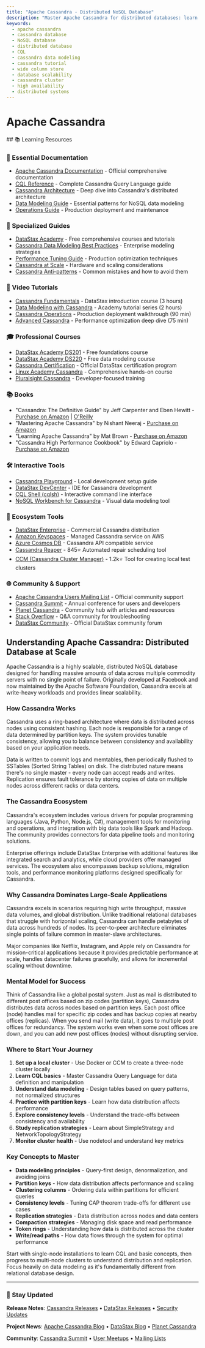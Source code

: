 ```yaml
---
title: "Apache Cassandra - Distributed NoSQL Database"
description: "Master Apache Cassandra for distributed databases: learn CQL, data modeling, cluster management, and production operations for high-availability NoSQL workloads."
keywords:
  - apache cassandra
  - cassandra database
  - NoSQL database
  - distributed database
  - CQL
  - cassandra data modeling
  - cassandra tutorial
  - wide column store
  - database scalability
  - cassandra cluster
  - high availability
  - distributed systems
---
```


# Apache Cassandra

<GitHubButtons />
## 📚 Learning Resources

### 📖 Essential Documentation
- [Apache Cassandra Documentation](https://cassandra.apache.org/doc/latest/) - Official comprehensive documentation
- [CQL Reference](https://cassandra.apache.org/doc/latest/cql/) - Complete Cassandra Query Language guide  
- [Cassandra Architecture](https://cassandra.apache.org/doc/latest/architecture/) - Deep dive into Cassandra's distributed architecture
- [Data Modeling Guide](https://cassandra.apache.org/doc/latest/data_modeling/) - Essential patterns for NoSQL data modeling
- [Operations Guide](https://cassandra.apache.org/doc/latest/operating/) - Production deployment and maintenance

### 📝 Specialized Guides
- [DataStax Academy](https://academy.datastax.com/) - Free comprehensive courses and tutorials
- [Cassandra Data Modeling Best Practices](https://docs.datastax.com/en/dse/6.8/cql/cql/ddl/dataModelingApproach.html) - Enterprise modeling strategies
- [Performance Tuning Guide](https://docs.datastax.com/en/dse-planning/docs/) - Production optimization techniques
- [Cassandra at Scale](https://cassandra.apache.org/doc/latest/operating/hardware.html) - Hardware and scaling considerations
- [Cassandra Anti-patterns](https://blog.pythian.com/cassandra-anti-patterns/) - Common mistakes and how to avoid them

### 🎥 Video Tutorials
- [Cassandra Fundamentals](https://www.youtube.com/watch?v=YjYWsN1vek8) - DataStax introduction course (3 hours)
- [Data Modeling with Cassandra](https://www.youtube.com/watch?v=UP5VGpJwUwE) - Academy tutorial series (2 hours)
- [Cassandra Operations](https://www.youtube.com/watch?v=2A4HSlzGdrE) - Production deployment walkthrough (90 min)
- [Advanced Cassandra](https://www.youtube.com/watch?v=DIcmUJcvD8o) - Performance optimization deep dive (75 min)

### 🎓 Professional Courses
- [DataStax Academy DS201](https://academy.datastax.com/courses/ds201-foundations-of-apache-cassandra) - Free foundations course
- [DataStax Academy DS220](https://academy.datastax.com/courses/ds220-data-modeling) - Free data modeling course
- [Cassandra Certification](https://academy.datastax.com/certification) - Official DataStax certification program
- [Linux Academy Cassandra](https://linuxacademy.com/course/cassandra-deep-dive/) - Comprehensive hands-on course
- [Pluralsight Cassandra](https://www.pluralsight.com/courses/cassandra-developers) - Developer-focused training

### 📚 Books
- "Cassandra: The Definitive Guide" by Jeff Carpenter and Eben Hewitt - [Purchase on Amazon](https://www.amazon.com/dp/1492097144) | [O'Reilly](https://www.oreilly.com/library/view/cassandra-the-definitive/9781492097143/)
- "Mastering Apache Cassandra" by Nishant Neeraj - [Purchase on Amazon](https://www.amazon.com/dp/1784392618)
- "Learning Apache Cassandra" by Mat Brown - [Purchase on Amazon](https://www.amazon.com/dp/1784392618)
- "Cassandra High Performance Cookbook" by Edward Capriolo - [Purchase on Amazon](https://www.amazon.com/dp/1783288191)

### 🛠️ Interactive Tools
- [Cassandra Playground](https://cassandra.apache.org/doc/latest/getting_started/) - Local development setup guide
- [DataStax DevCenter](https://docs.datastax.com/en/developer/devcenter/doc/devcenter/features.html) - IDE for Cassandra development
- [CQL Shell (cqlsh)](https://cassandra.apache.org/doc/latest/tools/cqlsh.html) - Interactive command line interface
- [NoSQL Workbench for Cassandra](https://docs.aws.amazon.com/keyspaces/latest/devguide/workbench.html) - Visual data modeling tool

### 🚀 Ecosystem Tools
- [DataStax Enterprise](https://www.datastax.com/products/datastax-enterprise) - Commercial Cassandra distribution
- [Amazon Keyspaces](https://aws.amazon.com/keyspaces/) - Managed Cassandra service on AWS
- [Azure Cosmos DB](https://azure.microsoft.com/en-us/services/cosmos-db/) - Cassandra API compatible service
- [Cassandra Reaper](https://cassandra-reaper.io/) - 845⭐ Automated repair scheduling tool
- [CCM (Cassandra Cluster Manager)](https://github.com/riptano/ccm) - 1.2k⭐ Tool for creating local test clusters

### 🌐 Community & Support
- [Apache Cassandra Users Mailing List](https://cassandra.apache.org/community/) - Official community support
- [Cassandra Summit](https://events.datastax.com/cassandrasummit2023) - Annual conference for users and developers
- [Planet Cassandra](https://planetcassandra.org/) - Community hub with articles and resources
- [Stack Overflow](https://stackoverflow.com/questions/tagged/cassandra) - Q&A community for troubleshooting
- [DataStax Community](https://community.datastax.com/) - Official DataStax community forum

## Understanding Apache Cassandra: Distributed Database at Scale

Apache Cassandra is a highly scalable, distributed NoSQL database designed for handling massive amounts of data across multiple commodity servers with no single point of failure. Originally developed at Facebook and now maintained by the Apache Software Foundation, Cassandra excels at write-heavy workloads and provides linear scalability.

### How Cassandra Works

Cassandra uses a ring-based architecture where data is distributed across nodes using consistent hashing. Each node is responsible for a range of data determined by partition keys. The system provides tunable consistency, allowing you to balance between consistency and availability based on your application needs.

Data is written to commit logs and memtables, then periodically flushed to SSTables (Sorted String Tables) on disk. The distributed nature means there's no single master - every node can accept reads and writes. Replication ensures fault tolerance by storing copies of data on multiple nodes across different racks or data centers.

### The Cassandra Ecosystem

Cassandra's ecosystem includes various drivers for popular programming languages (Java, Python, Node.js, C#), management tools for monitoring and operations, and integration with big data tools like Spark and Hadoop. The community provides connectors for data pipeline tools and monitoring solutions.

Enterprise offerings include DataStax Enterprise with additional features like integrated search and analytics, while cloud providers offer managed services. The ecosystem also encompasses backup solutions, migration tools, and performance monitoring platforms designed specifically for Cassandra.

### Why Cassandra Dominates Large-Scale Applications

Cassandra excels in scenarios requiring high write throughput, massive data volumes, and global distribution. Unlike traditional relational databases that struggle with horizontal scaling, Cassandra can handle petabytes of data across hundreds of nodes. Its peer-to-peer architecture eliminates single points of failure common in master-slave architectures.

Major companies like Netflix, Instagram, and Apple rely on Cassandra for mission-critical applications because it provides predictable performance at scale, handles datacenter failures gracefully, and allows for incremental scaling without downtime.

### Mental Model for Success

Think of Cassandra like a global postal system. Just as mail is distributed to different post offices based on zip codes (partition keys), Cassandra distributes data across nodes based on partition keys. Each post office (node) handles mail for specific zip codes and has backup copies at nearby offices (replicas). When you send mail (write data), it goes to multiple post offices for redundancy. The system works even when some post offices are down, and you can add new post offices (nodes) without disrupting service.

### Where to Start Your Journey

1. **Set up a local cluster** - Use Docker or CCM to create a three-node cluster locally
2. **Learn CQL basics** - Master Cassandra Query Language for data definition and manipulation
3. **Understand data modeling** - Design tables based on query patterns, not normalized structures
4. **Practice with partition keys** - Learn how data distribution affects performance
5. **Explore consistency levels** - Understand the trade-offs between consistency and availability
6. **Study replication strategies** - Learn about SimpleStrategy and NetworkTopologyStrategy
7. **Monitor cluster health** - Use nodetool and understand key metrics

### Key Concepts to Master

- **Data modeling principles** - Query-first design, denormalization, and avoiding joins
- **Partition keys** - How data distribution affects performance and scaling
- **Clustering columns** - Ordering data within partitions for efficient queries
- **Consistency levels** - Tuning CAP theorem trade-offs for different use cases
- **Replication strategies** - Data distribution across nodes and data centers
- **Compaction strategies** - Managing disk space and read performance
- **Token rings** - Understanding how data is distributed across the cluster
- **Write/read paths** - How data flows through the system for optimal performance

Start with single-node installations to learn CQL and basic concepts, then progress to multi-node clusters to understand distribution and replication. Focus heavily on data modeling as it's fundamentally different from relational database design.

---

### 📡 Stay Updated

**Release Notes**: [Cassandra Releases](https://cassandra.apache.org/doc/latest/new/index.html) • [DataStax Releases](https://docs.datastax.com/en/releases/) • [Security Updates](https://cassandra.apache.org/security/)

**Project News**: [Apache Cassandra Blog](https://cassandra.apache.org/blog/) • [DataStax Blog](https://www.datastax.com/blog) • [Planet Cassandra](https://planetcassandra.org/blog/)

**Community**: [Cassandra Summit](https://events.datastax.com/) • [User Meetups](https://www.meetup.com/topics/cassandra/) • [Mailing Lists](https://cassandra.apache.org/community/)